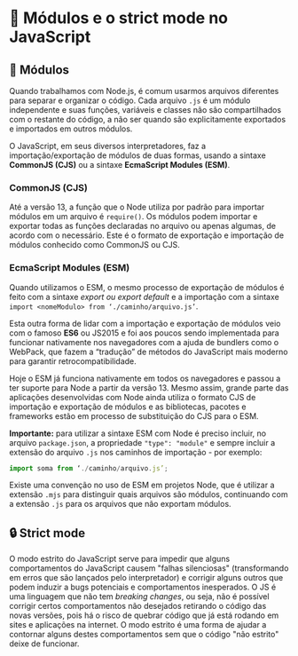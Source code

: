 # 📒 Módulos e o strict mode no JavaScript

## 📑 Módulos

Quando trabalhamos com Node.js, é comum usarmos arquivos diferentes 
para separar e organizar o código. Cada arquivo `.js` é um módulo 
independente e suas funções, variáveis e classes não são compartilhados 
com o restante do código, a não ser quando são explicitamente exportados 
e importados em outros módulos.

O JavaScript, em seus diversos interpretadores, faz a 
importação/exportação de módulos de duas formas, usando a sintaxe 
**CommonJS (CJS)** ou a sintaxe **EcmaScript Modules (ESM)**.

### CommonJS (CJS)

Até a versão 13, a função que o Node utiliza por padrão para importar 
módulos em um arquivo é `require()`. Os módulos podem importar e 
exportar todas as funções declaradas no arquivo ou apenas algumas, de 
acordo com o necessário. Este é o formato de exportação e importação 
de módulos conhecido como CommonJS ou CJS.

### EcmaScript Modules (ESM)

Quando utilizamos o ESM, o mesmo processo de exportação de módulos é 
feito com a sintaxe *export* *ou export default* e a importação com a 
sintaxe `import <nomeModulo> from ‘./caminho/arquivo.js’`.

Esta outra forma de lidar com a importação e exportação de módulos veio 
com o famoso **ES6** ou JS2015 e foi aos poucos sendo implementada para 
funcionar nativamente nos navegadores com a ajuda de bundlers como o 
WebPack, que fazem a “tradução” de métodos do JavaScript mais moderno 
para garantir retrocompatibilidade.

Hoje o ESM já funciona nativamente em todos os navegadores e passou a 
ter suporte para Node a partir da versão 13. Mesmo assim, grande parte 
das aplicações desenvolvidas com Node ainda utiliza o formato CJS de 
importação e exportação de módulos e as bibliotecas, pacotes e 
frameworks estão em processo de substituição do CJS para o ESM.

**Importante:** para utilizar a sintaxe ESM com Node é preciso incluir, 
no arquivo `package.json`, a propriedade `"type": "module"` e sempre 
incluir a extensão do arquivo `.js` nos caminhos de importação - por 
exemplo:

```js
import soma from ‘./caminho/arquivo.js’;
``` 

Existe uma convenção no uso de ESM em projetos Node, que é utilizar 
a extensão `.mjs` para distinguir quais arquivos são módulos, continuando 
com a extensão `.js` para os arquivos que não exportam módulos.


## 🔒 Strict mode

O modo estrito do JavaScript serve para impedir que alguns comportamentos 
do JavaScript causem "falhas silenciosas" (transformando em erros que 
são lançados pelo interpretador) e corrigir alguns outros que podem 
induzir a bugs potenciais e comportamentos inesperados. O JS é uma 
linguagem que não tem *breaking changes*, ou seja, não é possível 
corrigir certos comportamentos não desejados retirando o código das 
novas versões, pois há o risco de quebrar código que já está rodando 
em sites e aplicações na internet. O modo estrito é uma forma de ajudar 
a contornar alguns destes comportamentos sem que o código "não estrito" 
deixe de funcionar.